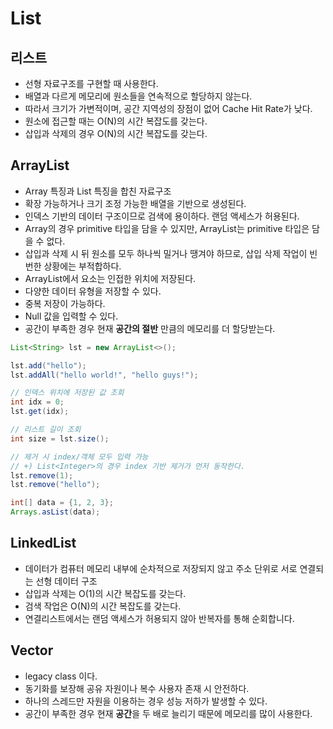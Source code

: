 # List

## 리스트

* 선형 자료구조를 구현할 때 사용한다.
* 배열과 다르게 메모리에 원소들을 연속적으로 할당하지 않는다.
* 따라서 크기가 가변적이며, 공간 지역성의 장점이 없어 Cache Hit Rate가 낮다.
* 원소에 접근할 때는 O(N)의 시간 복잡도를 갖는다.
* 삽입과 삭제의 경우 O(N)의 시간 복잡도를 갖는다.

## ArrayList

* Array 특징과 List 특징을 합친 자료구조
* 확장 가능하거나 크기 조정 가능한 배열을 기반으로 생성된다.
* &#x20;인덱스 기반의 데이터 구조이므로 검색에 용이하다. 랜덤 액세스가 허용된다.
* Array의 경우 primitive 타입을 담을 수 있지만, ArrayList는 primitive 타입은 담을 수 없다.
* 삽입과 삭제 시 뒤 원소를 모두 하나씩 밀거나 땡겨야 하므로, 삽입 삭제 작업이 빈번한 상황에는 부적합하다.
* ArrayList에서 요소는 인접한 위치에 저장된다.
* 다양한 데이터 유형을 저장할 수 있다.
* 중복 저장이 가능하다.
* Null 값을 입력할 수 있다.
* 공간이 부족한 경우 현재 **공간의 절반** 만큼의 메모리를 더 할당받는다.

```java
List<String> lst = new ArrayList<>();

lst.add("hello");
lst.addAll("hello world!", "hello guys!");

// 인덱스 위치에 저장된 값 조회
int idx = 0;
lst.get(idx);

// 리스트 길이 조회
int size = lst.size();

// 제거 시 index/객체 모두 입력 가능
// +) List<Integer>의 경우 index 기반 제거가 먼저 동작한다.
lst.remove(1);
lst.remove("hello");

int[] data = {1, 2, 3};
Arrays.asList(data);
```

## LinkedList

* 데이터가 컴퓨터 메모리 내부에 순차적으로 저장되지 않고 주소 단위로 서로 연결되는 선형 데이터 구조
* 삽입과 삭제는 O(1)의 시간 복잡도를 갖는다.
* 검색 작업은 O(N)의 시간 복잡도를 갖는다.
* 연결리스트에서는 랜덤 액세스가 허용되지 않아 반복자를 통해 순회합니다.

## Vector

* legacy class 이다.
* 동기화를 보장해 공유 자원이나 복수 사용자 존재 시 안전하다.
* 하나의 스레드만 자원을 이용하는 경우 성능 저하가 발생할 수 있다.
* 공간이 부족한 경우 현재 **공간**을 두 배로 늘리기 때문에 메모리를 많이 사용한다.



